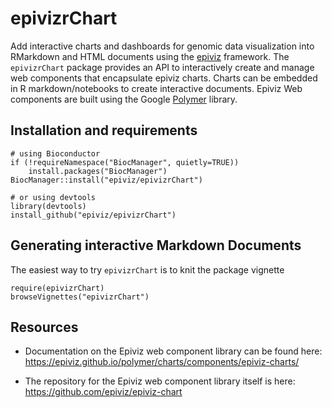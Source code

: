 # epivizrChart

Add interactive charts and dashboards for genomic data visualization into RMarkdown and HTML documents using the [epiviz](http://epiviz.org) framework. The `epivizrChart` package provides an API to interactively create and manage web components that encapsulate epiviz charts. Charts can be embedded in R markdown/notebooks to create interactive documents. Epiviz Web components are built using the Google [Polymer](https://www.polymer-project.org/) library. 

## Installation and requirements

```{r}
# using Bioconductor
if (!requireNamespace("BiocManager", quietly=TRUE))
    install.packages("BiocManager")
BiocManager::install("epiviz/epivizrChart")

# or using devtools
library(devtools)
install_github("epiviz/epivizrChart")
```

## Generating interactive Markdown Documents

The easiest way to try `epivizrChart` is to knit the package vignette

```
require(epivizrChart)
browseVignettes("epivizrChart")
```

## Resources

- Documentation on the Epiviz web component library can be found here: https://epiviz.github.io/polymer/charts/components/epiviz-charts/

- The repository for the Epiviz web component library itself is here: https://github.com/epiviz/epiviz-chart

